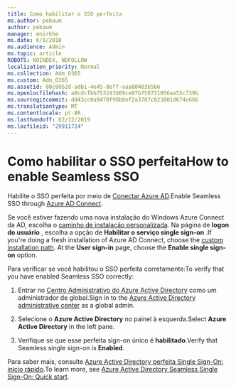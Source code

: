 ```yaml
---
title: Como habilitar o SSO perfeita
ms.author: pebaum
author: pebaum
manager: mnirkhe
ms.date: 6/8/2018
ms.audience: Admin
ms.topic: article
ROBOTS: NOINDEX, NOFOLLOW
localization_priority: Normal
ms.collection: Adm_O365
ms.custom: Adm_O365
ms.assetid: 80c88b2d-adb1-4e45-8eff-aaa80403b5b6
ms.openlocfilehash: a8cdcfbb753243669ce07b758731056aa55c739b
ms.sourcegitcommit: dd43cc0a9470f98b8ef2a3787c823801d674c666
ms.translationtype: MT
ms.contentlocale: pt-BR
ms.lasthandoff: 02/12/2019
ms.locfileid: "29911724"
---
```

# <a name="how-to-enable-seamless-sso"></a><span data-ttu-id="65113-102">Como habilitar o SSO perfeita</span><span class="sxs-lookup"><span data-stu-id="65113-102">How to enable Seamless SSO</span></span>

<span data-ttu-id="65113-103">Habilite o SSO perfeita por meio de [Conectar Azure AD](https://docs.microsoft.com/azure/active-directory/connect/active-directory-aadconnect).</span><span class="sxs-lookup"><span data-stu-id="65113-103">Enable Seamless SSO through [Azure AD Connect](https://docs.microsoft.com/azure/active-directory/connect/active-directory-aadconnect).</span></span>
  
<span data-ttu-id="65113-p101">Se você estiver fazendo uma nova instalação do Windows Azure Connect da AD, escolha o [caminho de instalação personalizada](https://docs.microsoft.com/azure/active-directory/connect/active-directory-aadconnect-get-started-custom). Na página de **logon do usuário** , escolha a opção de **Habilitar o serviço single sign-on** .</span><span class="sxs-lookup"><span data-stu-id="65113-p101">If you're doing a fresh installation of Azure AD Connect, choose the [custom installation path](https://docs.microsoft.com/azure/active-directory/connect/active-directory-aadconnect-get-started-custom). At the **User sign-in** page, choose the **Enable single sign-on** option.</span></span> 
  
<span data-ttu-id="65113-106">Para verificar se você habilitou o SSO perfeita corretamente:</span><span class="sxs-lookup"><span data-stu-id="65113-106">To verify that you have enabled Seamless SSO correctly:</span></span>
  
1. <span data-ttu-id="65113-107">Entrar no [Centro Administrativo do Azure Active Directory](https://aad.portal.azure.com) como um administrador de global.</span><span class="sxs-lookup"><span data-stu-id="65113-107">Sign in to the [Azure Active Directory administrative center](https://aad.portal.azure.com) as a global admin.</span></span> 
    
2. <span data-ttu-id="65113-108">Selecione o **Azure Active Directory** no painel à esquerda.</span><span class="sxs-lookup"><span data-stu-id="65113-108">Select **Azure Active Directory** in the left pane.</span></span> 
    
3. <span data-ttu-id="65113-109">Verifique se que esse perfeita sign-on único é **habilitado**.</span><span class="sxs-lookup"><span data-stu-id="65113-109">Verify that Seamless single sign-on is **Enabled**.</span></span>
    
<span data-ttu-id="65113-110">Para saber mais, consulte [Azure Active Directory perfeita Single Sign-On: início rápido](https://docs.microsoft.com/azure/active-directory/connect/active-directory-aadconnect-sso-quick-start).</span><span class="sxs-lookup"><span data-stu-id="65113-110">To learn more, see [Azure Active Directory Seamless Single Sign-On: Quick start](https://docs.microsoft.com/azure/active-directory/connect/active-directory-aadconnect-sso-quick-start).</span></span>
  

